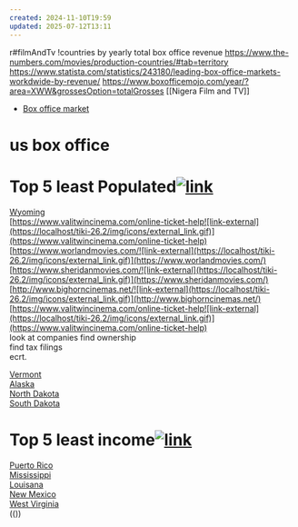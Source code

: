 ```yaml
---
created: 2024-11-10T19:59
updated: 2025-07-12T13:11
---
```

r#filmAndTv 
!countries by yearly total box office revenue
https://www.the-numbers.com/movies/production-countries/#tab=territory
https://www.statista.com/statistics/243180/leading-box-office-markets-workdwide-by-revenue/
https://www.boxofficemojo.com/year/?area=XWW&grossesOption=totalGrosses
[[Nigera Film and TV]]

 - [Box office market](https://www.statista.com/statistics/243180/leading-box-office-markets-workdwide-by-revenue/ "External link")
# us box office
# Top 5 least Populated[![link](https://localhost/tiki-26.2/img/icons/link.png)](https://localhost/tiki-26.2/tiki-index.php?page=US-box-office#Top_5_least_Populated)

[Wyoming](https://localhost/tiki-26.2/tiki-editpage.php?page=Wyoming)  
[https://www.valitwincinema.com/online-ticket-help![link-external](https://localhost/tiki-26.2/img/icons/external_link.gif)](https://www.valitwincinema.com/online-ticket-help)  
[https://www.worlandmovies.com/![link-external](https://localhost/tiki-26.2/img/icons/external_link.gif)](https://www.worlandmovies.com/)  
[https://www.sheridanmovies.com/![link-external](https://localhost/tiki-26.2/img/icons/external_link.gif)](https://www.sheridanmovies.com/)  
[http://www.bighorncinemas.net/![link-external](https://localhost/tiki-26.2/img/icons/external_link.gif)](http://www.bighorncinemas.net/)  
[https://www.valitwincinema.com/online-ticket-help![link-external](https://localhost/tiki-26.2/img/icons/external_link.gif)](https://www.valitwincinema.com/online-ticket-help)  
look at companies find ownership  
find tax filings  
ecrt.

[Vermont](https://localhost/tiki-26.2/tiki-editpage.php?page=Vermont)  
[Alaska](https://localhost/tiki-26.2/tiki-editpage.php?page=Alaska)  
[North Dakota](https://localhost/tiki-26.2/tiki-editpage.php?page=North+Dakota)  
[South Dakota](https://localhost/tiki-26.2/tiki-editpage.php?page=South+Dakota)

# Top 5 least income[![link](https://localhost/tiki-26.2/img/icons/link.png)](https://localhost/tiki-26.2/tiki-index.php?page=US-box-office#Top_5_least_income)

[Puerto Rico](https://localhost/tiki-26.2/tiki-editpage.php?page=Puerto+Rico)  
[Mississippi](https://localhost/tiki-26.2/tiki-editpage.php?page=Mississippi)  
[Louisana](https://localhost/tiki-26.2/tiki-editpage.php?page=Louisana)  
[New Mexico](https://localhost/tiki-26.2/tiki-editpage.php?page=New+Mexico)  
[West Virginia](https://localhost/tiki-26.2/tiki-editpage.php?page=West+Virginia)  
(())